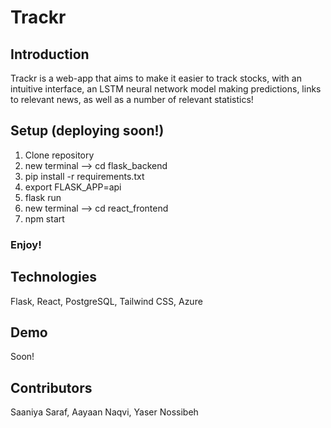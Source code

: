 Trackr
=========

## Introduction
Trackr is a web-app that aims to make it easier to track stocks, with an intuitive interface, an LSTM neural network model making predictions, links to relevant news, as well as a number of relevant statistics! 

## Setup (deploying soon!)

1. Clone repository
2. new terminal --> cd flask_backend
3. pip install -r requirements.txt
4. export FLASK_APP=api
5. flask run
6. new terminal --> cd react_frontend
7. npm start

### Enjoy!

## Technologies
Flask, React, PostgreSQL, Tailwind CSS, Azure

## Demo
Soon!

## Contributors
Saaniya Saraf, Aayaan Naqvi, Yaser Nossibeh
